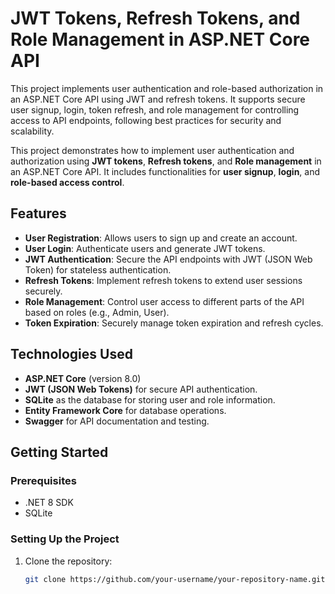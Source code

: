 # JWT Tokens, Refresh Tokens, and Role Management in ASP.NET Core API
This project implements user authentication and role-based authorization in an ASP.NET Core API using JWT and refresh tokens. It supports secure user signup, login, token refresh, and role management for controlling access to API endpoints, following best practices for security and scalability.

This project demonstrates how to implement user authentication and authorization using **JWT tokens**, **Refresh tokens**, and **Role management** in an ASP.NET Core API. It includes functionalities for **user signup**, **login**, and **role-based access control**.

## Features

- **User Registration**: Allows users to sign up and create an account.
- **User Login**: Authenticate users and generate JWT tokens.
- **JWT Authentication**: Secure the API endpoints with JWT (JSON Web Token) for stateless authentication.
- **Refresh Tokens**: Implement refresh tokens to extend user sessions securely.
- **Role Management**: Control user access to different parts of the API based on roles (e.g., Admin, User).
- **Token Expiration**: Securely manage token expiration and refresh cycles.

## Technologies Used

- **ASP.NET Core** (version 8.0)
- **JWT (JSON Web Tokens)** for secure API authentication.
- **SQLite** as the database for storing user and role information.
- **Entity Framework Core** for database operations.
- **Swagger** for API documentation and testing.

## Getting Started

### Prerequisites

- .NET 8 SDK
- SQLite

### Setting Up the Project

1. Clone the repository:

   ```bash
   git clone https://github.com/your-username/your-repository-name.git
   ```
